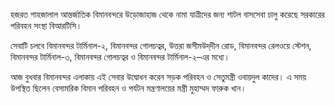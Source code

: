 হজরত শাহজালাল আন্তর্জাতিক বিমানবন্দরে উড়োজাহাজ থেকে নামা যাত্রীদের জন্য শাটল বাসসেবা চালু করেছে সরকারের পরিবহন সংস্থা বিআরটিসি।

সেবাটি চলবে বিমানবন্দর টার্মিনাল-২, বিমানবন্দর গোলচত্বর, উত্তরা জসীমউদ্‌দীন রোড, বিমানবন্দর রেলওয়ে স্টেশন, বিমানবন্দর টার্মিনাল-৩, বিমানবন্দর গোলচত্বর ও বিমানবন্দর টার্মিনাল-২–এর মধ্যে।

আজ বুধবার বিমানবন্দর এলাকায় এই সেবার উদ্বোধন করেন সড়ক পরিবহন ও সেতুমন্ত্রী ওবায়দুল কাদের। এ সময় উপস্থিত ছিলেন বেসামরিক বিমান পরিবহন ও পর্যটন মন্ত্রণালয়ের মন্ত্রী মুহাম্মদ ফারুক খান।
